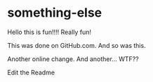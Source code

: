 # something-else

Hello this is fun!!!!  Really fun!

This was done on GitHub.com.  And so was this.

Another online change.  And another...
WTF??

Edit the Readme